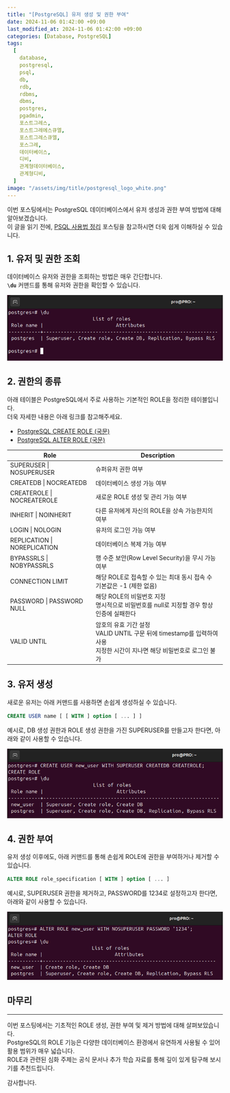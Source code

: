 ```yaml
---
title: "[PostgreSQL] 유저 생성 및 권한 부여"
date: 2024-11-06 01:42:00 +09:00
last_modified_at: 2024-11-06 01:42:00 +09:00
categories: [Database, PostgreSQL]
tags:
  [
    database,
    postgresql,
    psql,
    db,
    rdb,
    rdbms,
    dbms,
    postgres,
    pgadmin,
    포스트그레스,
    포스트그레에스큐엘,
    포스트그레스큐엘,
    포스그레,
    데이터베이스,
    디비,
    관계형데이터베이스,
    관계형디비,
  ]
image: "/assets/img/title/postgresql_logo_white.png"
---
```


이번 포스팅에서는 PostgreSQL 데이터베이스에서 유저 생성과 권한 부여 방법에 대해 알아보겠습니다.  
이 글을 읽기 전에, [PSQL 사용법 정리](https://devpro.kr/posts/PSQL-%EC%82%AC%EC%9A%A9%EB%B2%95-%EC%A0%95%EB%A6%AC/) 포스팅을 참고하시면 더욱 쉽게 이해하실 수 있습니다.  

## 1. 유저 및 권한 조회
데이터베이스 유저와 권한을 조회하는 방법은 매우 간단합니다.  
**`\du`** 커맨드를 통해 유저와 권한을 확인할 수 있습니다.  

![psql_user_list](/assets/img/posts/database/postgresql/psql_user_list.png)  

## 2. 권한의 종류
아래 테이블은 PostgreSQL에서 주로 사용하는 기본적인 ROLE을 정리한 테이블입니다.  
더욱 자세한 내용은 아래 링크를 참고해주세요.  
* [PostgreSQL CREATE ROLE (국문)](https://postgresql.kr/docs/11/sql-createrole.html)  
* [PostgreSQL ALTER ROLE (국문)](https://postgresql.kr/docs/11/sql-alterrole.html) 

|Role|Description|
|------|------|
|SUPERUSER \| NOSUPERUSER|슈퍼유저 권한 여부|
|CREATEDB \| NOCREATEDB|데이터베이스 생성 가능 여부|
|CREATEROLE \| NOCREATEROLE|새로운 ROLE 생성 및 관리 가능 여부|
|INHERIT \| NOINHERIT|다른 유저에게 자신의 ROLE을 상속 가능한지의 여부|
|LOGIN \| NOLOGIN|유저의 로그인 가능 여부|
|REPLICATION \| NOREPLICATION|데이터베이스 복제 가능 여부|
|BYPASSRLS \| NOBYPASSRLS|행 수준 보안(Row Level Security)을 무시 가능 여부|
|CONNECTION LIMIT|해당 ROLE로 접속할 수 있는 최대 동시 접속 수 <br> 기본값은 -1 (제한 없음)|
|PASSWORD \| PASSWORD NULL|해당 ROLE의 비밀번호 지정 <br> 명시적으로 비밀번호를 null로 지정할 경우 항상 인증에 실패한다|
|VALID UNTIL|암호의 유효 기간 설정 <br> VALID UNTIL 구문 뒤에 timestamp를 입력하여 사용 <br> 지정한 시간이 지나면 해당 비밀번호로 로그인 불가|

## 3. 유저 생성
새로운 유저는 아래 커맨드를 사용하면 손쉽게 생성하실 수 있습니다.  
```sql
CREATE USER name [ [ WITH ] option [ ... ] ]
```

예시로, DB 생성 권한과 ROLE 생성 권한을 가진 SUPERUSER를 만들고자 한다면, 아래와 같이 사용할 수 있습니다.  

![psql_create_user](/assets/img/posts/database/postgresql/psql_create_user.png)  

## 4. 권한 부여
유저 생성 이후에도, 아래 커맨드를 통해 손쉽게 ROLE에 권한을 부여하거나 제거할 수 있습니다.  
```sql
ALTER ROLE role_specification [ WITH ] option [ ... ]
```

예시로, SUPERUSER 권한을 제거하고, PASSWORD를 1234로 설정하고자 한다면, 아래와 같이 사용할 수 있습니다.  

![psql_alter_role](/assets/img/posts/database/postgresql/psql_alter_role.png)  

## 마무리
---
이번 포스팅에서는 기초적인 ROLE 생성, 권한 부여 및 제거 방법에 대해 살펴보았습니다.  
PostgreSQL의 ROLE 기능은 다양한 데이터베이스 환경에서 유연하게 사용될 수 있어 활용 범위가 매우 넓습니다.  
ROLE과 관련된 심화 주제는 공식 문서나 추가 학습 자료를 통해 깊이 있게 탐구해 보시기를 추천드립니다.  

감사합니다.  
